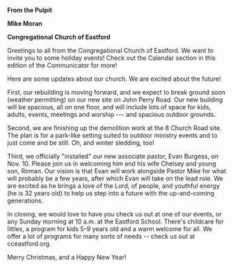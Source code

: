 **From the Pulpit**

**Mike Moran**

**Congregational Church of Eastford**

Greetings to all from the Congregational Church of Eastford. We want to
invite you to some holiday events! Check out the Calendar section in
this edition of the Communicator for more!

Here are some updates about our church. We are excited about the future!

First, our rebuilding is moving forward, and we expect to break ground
soon (weather permitting) on our new site on John Perry Road. Our new
building will be spacious, all on one floor, and will include lots of
space for kids, adults, events, meetings and worship --- and spacious
outdoor grounds.

Second, we are finishing up the demolition work at the 8 Church Road
site. The plan is for a park-like setting suited to outdoor ministry
events and to just come and be still. Oh, and winter sledding, too!

Third, we officially "installed" our new associate pastor, Evan Burgess,
on Nov. 10. Please join us in welcoming him and his wife Chelsey and
young son, Roman. Our vision is that Evan will work alongside Pastor
Mike for what will probably be a few years, after which Evan will take
on the lead role. We are excited as he brings a love of the Lord, of
people, and youthful energy (he is 32 years old) to help us step into a
future with the up-and-coming generations.

In closing, we would love to have you check us out at one of our events,
or any Sunday morning at 10 a.m. at the Eastford School. There's
childcare for littles, a program for kids 5-9 years old and a warm
welcome for all. We offer a lot of programs for many sorts of needs --
check us out at cceastford.org.

Merry Christmas, and a Happy New Year!

